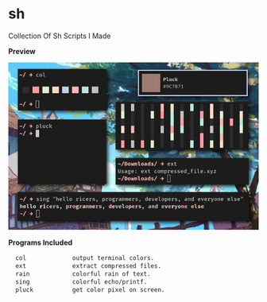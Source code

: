 # sh
Collection Of Sh Scripts I Made 

**Preview**

<p align="center">
  <img src="preview.png">
</p>

**Programs Included**
```
  col             output terminal colors.
  ext             extract compressed files.
  rain            colorful rain of text.
  sing            colorful echo/printf.
  pluck           get color pixel on screen.
```

